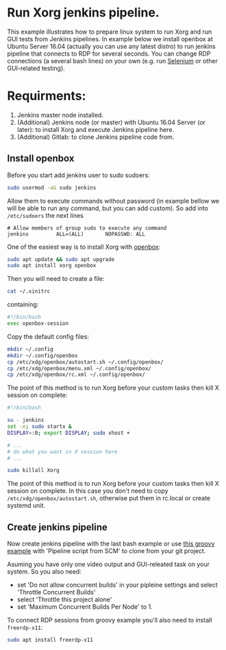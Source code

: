 # Run Xorg jenkins pipeline.

This example illustrates how to prepare linux system to run Xorg and run GUI tests from Jenkins pipelines. In example below we install openbox at Ubuntu Server 16.04 (actually you can use any latest distro) to run jenkins pipeline that connects to RDP for several seconds. You can change RDP connections (a several bash lines) on your own (e.g. run [Selenium](https://www.seleniumhq.org/) or other GUI-related testing).

# Requirments:

1. Jenkins master node installed.
2. (Additional) Jenkins node (or master) with Ubuntu 16.04 Server (or later): to install Xorg and execute Jenkins pipeline here.
3. (Additional) Gitlab: to clone Jenkins pipeline code from.

## Install openbox

Before you start add jenkins user to sudo sudoers:
```bash
sudo usermod -aG sudo jenkins
```
Allow them to execute commands without password (in example bellow we will be able to run any command, but you can add custom). So add into `/etc/sudoers` the next lines
```
# Allow members of group sudo to execute any command
jenkins         ALL=(ALL)       NOPASSWD: ALL
```

One of the easiest way is to install Xorg with [openbox](http://openbox.org):
```bash
sudo apt update && sudo apt upgrade
sudo apt install xorg openbox
```
Then you will need to create a file:
```bash
cat ~/.xinitrc
```
containing:
```bash
#!/bin/bash
exec openbox-session
```
Copy the default config files:
```bash
mkdir ~/.config
mkdir ~/.config/openbox
cp /etc/xdg/openbox/autostart.sh ~/.config/openbox/
cp /etc/xdg/openbox/menu.xml ~/.config/openbox/
cp /etc/xdg/openbox/rc.xml ~/.config/openbox/
```
The point of this method is to run Xorg before your custom tasks then kill X session on complete:
```bash
#!/bin/bash

su - jenkins
set -e; sudo startx &
DISPLAY=:0; export DISPLAY; sudo xhost +

# ...
# do what you want in X session here
# ...

sudo killall Xorg
```
The point of this method is to run Xorg before your custom tasks then kill X session on complete. In this case you don't need to copy `/etc/xdg/openbox/autostart.sh`, otherwise put them in rc.local or create systemd unit.

## Create jenkins pipeline

Now create jenkins pipeline with the last bash example or use [this groovy example](https://github.com/alexanderbazhenoff/scripts-various/blob/master/jenkins/xorg-pipelines-example/xorg-jenkins-pipeline.groovy) with 'Pipeline script from SCM' to clone from your git project.

Asuming you have only one video output and GUI-releated task on your system. So you also need: 
- set 'Do not allow concurrent builds' in your pipleine settings and select 'Throttle Concurrent Builds'
- select 'Throttle this project alone'
- set 'Maximum Concurrent Builds Per Node' to 1.

To connect RDP sessions from groovy example you'll also need to install `freerdp-x11`:
```bash
sudo apt install freerdp-x11
```